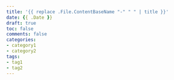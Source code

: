 ```yaml
---
title: '{{ replace .File.ContentBaseName "-" " " | title }}'
date: {{ .Date }}
draft: true
toc: false
comments: false
categories:
- category1
- category2
tags:
- tag1
- tag2
---
```

